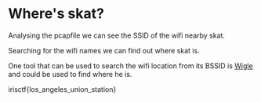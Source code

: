 # Where's skat?

Analysing the pcapfile we can see the SSID of the wifi nearby skat.

Searching for the wifi names we can find out where skat is.

One tool that can be used to search the wifi location from its BSSID is [Wigle](https://www.wigle.net/) and could be used to find where he is.

irisctf{los_angeles_union_station}


